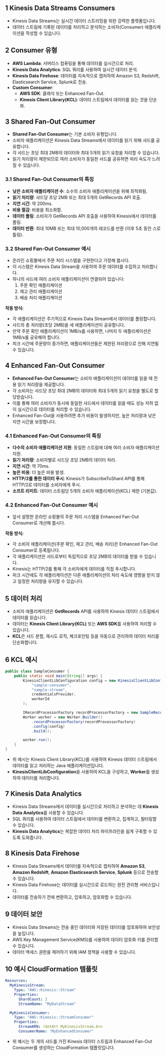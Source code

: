## 1 Kinesis Data Streams Consumers

- Kinesis Data Streams는 실시간 데이터 스트리밍을 위한 강력한 플랫폼입니다.
- 데이터 스트림에 기록된 데이터를 처리하고 분석하는 소비자(Consumer) 애플리케이션을 작성할 수 있습니다.



## 2 Consumer 유형

- **AWS Lambda**: 서버리스 컴퓨팅을 통해 데이터를 실시간으로 처리.
- **Kinesis Data Analytics**: SQL 쿼리를 사용하여 실시간 데이터 분석.
- **Kinesis Data Firehose**: 데이터를 지속적으로 캡처하여 Amazon S3, Redshift, Elasticsearch Service, Splunk로 전송.
- **Custom Consumer**:
	- **AWS SDK**: 클래식 또는 Enhanced Fan-Out.
	- **Kinesis Client Library(KCL)**: 데이터 스트림에서 데이터를 읽는 것을 단순화.



## 3 Shared Fan-Out Consumer

- **Shared Fan-Out Consumer**는 기본 소비자 유형입니다.
- 소비자 애플리케이션은 Kinesis Data Streams에서 데이터를 읽기 위해 샤드를 공유합니다.
- 각 샤드는 초당 최대 2MB의 데이터와 최대 5개의 읽기 요청을 처리할 수 있습니다.
- 읽기 처리량이 제한되므로 여러 소비자가 동일한 샤드를 공유하면 처리 속도가 느려질 수 있습니다.



### 3.1 Shared Fan-Out Consumer의 특징

- **낮은 소비자 애플리케이션 수**: 소수의 소비자 애플리케이션을 위해 최적화됨.
- **읽기 처리량**: 샤드당 초당 2MB 또는 최대 5개의 GetRecords API 호출.
- **지연 시간**: 약 200ms.
- **비용 절감**: 비용을 최소화함.
- **데이터 폴링**: 소비자가 GetRecords API 호출을 사용하여 Kinesis에서 데이터를 폴링.
- **데이터 반환**: 최대 10MB 또는 최대 10,000개의 레코드를 반환 (이후 5초 동안 스로틀링).



### 3.2 Shared Fan-Out Consumer 예시

- 온라인 쇼핑몰에서 주문 처리 시스템을 구현한다고 가정해 봅시다.
- 이 시스템은 Kinesis Data Stream을 사용하여 주문 데이터를 수집하고 처리합니다.
- 하나의 샤드에 여러 소비자 애플리케이션이 연결되어 있습니다:
    1. 주문 확인 애플리케이션
    2. 재고 관리 애플리케이션
    3. 배송 처리 애플리케이션



**작동 방식:**

- 각 애플리케이션은 주기적으로 Kinesis Data Stream에서 데이터를 폴링합니다.
- 샤드의 총 처리량(초당 2MB)을 세 애플리케이션이 공유합니다.
- 만약 주문 확인 애플리케이션이 1MB/s를 사용하면, 나머지 두 애플리케이션은 1MB/s를 공유해야 합니다.
- 피크 시간에 주문량이 증가하면, 애플리케이션들은 제한된 처리량으로 인해 지연될 수 있습니다.



## 4 Enhanced Fan-Out Consumer

- **Enhanced Fan-Out Consumer**는 소비자 애플리케이션이 데이터를 읽을 때 전용 읽기 처리량을 제공합니다.
- 각 소비자는 샤드당 초당 최대 2MB의 데이터와 최대 5개의 읽기 요청을 별도로 할당받습니다.
- 이를 통해 여러 소비자가 동시에 동일한 샤드에서 데이터를 읽을 때도 성능 저하 없이 실시간으로 데이터를 처리할 수 있습니다.
- Enhanced Fan-Out을 사용하려면 추가 비용이 발생하지만, 높은 처리량과 낮은 지연 시간을 보장합니다.



### 4.1 Enhanced Fan-Out Consumer의 특징

- **다수의 소비자 애플리케이션 지원**: 동일한 스트림에 대해 여러 소비자 애플리케이션 지원.
- **읽기 처리량**: 소비자별로 샤드당 초당 2MB의 데이터 처리.
- **지연 시간**: 약 70ms.
- **높은 비용**: 더 높은 비용 발생.
- **HTTP/2를 통한 데이터 푸시**: Kinesis가 SubscribeToShard API를 통해 HTTP/2로 데이터를 소비자에게 푸시.
- **소프트 리미트**: 데이터 스트림당 5개의 소비자 애플리케이션(KCL) 제한 (기본값).



### 4.2 Enhanced Fan-Out Consumer 예시

- 앞서 설명한 온라인 쇼핑몰의 주문 처리 시스템을 Enhanced Fan-Out Consumer로 개선해 봅시다.



**작동 방식:**

- 각 소비자 애플리케이션(주문 확인, 재고 관리, 배송 처리)은 Enhanced Fan-Out Consumer로 등록됩니다.
- 각 애플리케이션은 샤드로부터 독립적으로 초당 2MB의 데이터를 받을 수 있습니다.
- Kinesis는 HTTP/2를 통해 각 소비자에게 데이터를 직접 푸시합니다.
- 피크 시간에도 각 애플리케이션은 다른 애플리케이션의 처리 속도에 영향을 받지 않고 일정한 처리량을 유지할 수 있습니다.




## 5 데이터 처리

- 소비자 애플리케이션은 **GetRecords** API를 사용하여 Kinesis 데이터 스트림에서 데이터를 읽습니다.
- 데이터는 **Kinesis Client Library(KCL)** 또는 **AWS SDK**를 사용하여 처리할 수 있습니다.
- **KCL**은 샤드 분할, 재시도 로직, 체크포인팅 등을 자동으로 관리하여 데이터 처리를 단순화합니다.



## 6 KCL 예시

```java
public class SampleConsumer {
	public static void main(String[] args) {
		KinesisClientLibConfiguration config = new KinesisClientLibConfiguration(
			"sample-consumer",
			"sample-stream",
			credentialsProvider,
			workerId
		);

		IRecordProcessorFactory recordProcessorFactory = new SampleRecordProcessorFactory();
		Worker worker = new Worker.Builder()
			.recordProcessorFactory(recordProcessorFactory)
			.config(config)
			.build();

		worker.run();
	}
}
```

- 위 예시는 Kinesis Client Library(KCL)를 사용하여 Kinesis 데이터 스트림에서 데이터를 읽고 처리하는 Java 애플리케이션입니다.
- **KinesisClientLibConfiguration**을 사용하여 KCL을 구성하고, **Worker**를 생성하여 데이터를 처리합니다.



## 7 Kinesis Data Analytics

- Kinesis Data Streams에서 데이터를 실시간으로 처리하고 분석하는 데 **Kinesis Data Analytics**를 사용할 수 있습니다.
- SQL 쿼리를 사용하여 데이터 스트림에서 데이터를 변환하고, 집계하고, 필터링할 수 있습니다.
- **Kinesis Data Analytics**는 복잡한 데이터 처리 파이프라인을 쉽게 구축할 수 있도록 도와줍니다.



## 8 Kinesis Data Firehose

- Kinesis Data Streams에서 데이터를 지속적으로 캡처하여 **Amazon S3**, **Amazon Redshift**, **Amazon Elasticsearch Service**, **Splunk** 등으로 전송할 수 있습니다.
- Kinesis Data Firehose는 데이터를 실시간으로 로드하는 완전 관리형 서비스입니다.
- 데이터를 전송하기 전에 변환하고, 압축하고, 암호화할 수 있습니다.



## 9 데이터 보안

- Kinesis Data Streams는 전송 중인 데이터와 저장된 데이터를 암호화하여 보안성을 높입니다.
- AWS Key Management Service(KMS)를 사용하여 데이터 암호화 키를 관리할 수 있습니다.
- 데이터 액세스 권한을 제어하기 위해 IAM 정책을 사용할 수 있습니다.



## 10 예시 CloudFormation 템플릿

```yaml
Resources:
  MyKinesisStream:
	Type: "AWS::Kinesis::Stream"
	Properties:
	  ShardCount: 2
	  StreamName: "MyDataStream"

  MyKinesisConsumer:
	Type: "AWS::Kinesis::StreamConsumer"
	Properties:
	  StreamARN: !GetAtt MyKinesisStream.Arn
	  ConsumerName: "MyEnhancedConsumer"
```

- 위 예시는 두 개의 샤드를 가진 Kinesis 데이터 스트림과 Enhanced Fan-Out Consumer를 생성하는 CloudFormation 템플릿입니다.
